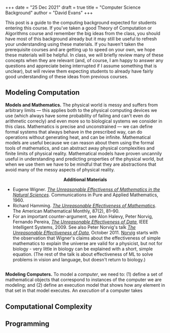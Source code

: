 +++
date = "25 Dec 2021"
draft = true
title = "Computer Science Background"
author = "David Evans"
+++

This post is a guide to the computing background expected for students
entering this course.  If you've taken a good Theory of Computation or
Algorithms course and remember the big ideas from the class, you
should have most of this background already but it may still be useful
to refresh your understanding using these materials. If you haven't
taken the prerequisite courses and are getting up to speed on your
own, we hope these materials will be helpful. In class, we will
briefly review many of these concepts when they are relevant (and, of
course, I am happy to answer any questions and appreciate being
interrupted if I assume something that is unclear), but will review
them expecting students to already have fairly good understanding of
these ideas from previous courses.

## Modeling Computation

**Models and Mathematics.** The physical world is messy and suffers
  from arbitrary limits &mdash; this applies both to the physical
  computing devices we use (which always have some probability of
  failing and can't even do arithmetic correcly) and even more so to
  biological systems we consider in this class. Mathematics is precise
  and unconstrained &mdash; we can define formal systems that always
  behave in the prescribed way, can do operations without generating
  heat, and can be infinite. Mathematical models are useful because we
  can reason about them using the formal tools of mathematics, and can
  abstract away physical complexities and finite limits of physical
  reality. Mathematical models have proven uncannily useful in
  understanding and predicting properties of the physical world, but
  when we use them we have to be mindful that they are abstractions
  that avoid many of the messy aspects of physical reality.

<div class="additionalreading">
<center><b>Additional Materials</b></center>

- Eugene Wigner. [_The Unreasonable Effectivenss of Mathematics in the Natural Sciences_](/docs/wigner1960.pdf).  Communications in Pure and Applied Mathematics, 1960.
- Richard Hamming. [_The Unreasonable Effectiveness of Mathematics_](/docs/hamming1980.pdf). The American Mathematical Monthly, 87(2), 81–90.
- For an important counter-argument, see Alon Halevy, Peter Norvig,
  Fernando Pereira, [_The Unreasonable Effectiveness of
  Data_](/docs/halevy2009.pdf), IEEE Intelligent Systems, 2009. See
  also Peter Norvig's talk [_The Unreasonable Effectiveness of
  Data_](https://www.youtube.com/watch?v=yvDCzhbjYWs), October
  2011. [Norvig](https://www.youtube.com/watch?v=PI8Fo1vzUPM) starts
  with the observation that Wigner's claims about the effectiveness of
  simple mathematics to explain the universe are valid for a
  physicist, but not for biology - very little in biology can be
  explained with a short, simple equation. (The rest of the talk is
  about effectiveness of ML to solve problems in vision and language,
  but doesn't return to biology.)
  </div>

##

**Modeling Computers.** To model a _computer_, we need to: (1) define
a set of mathematical objects that correspond to instances of the
computer we are modeling; and (2) define an execution model that shows
how any element in that set in that model executes. An _execution_ of
a computer takes 





## Computational Complexity

## Programming



